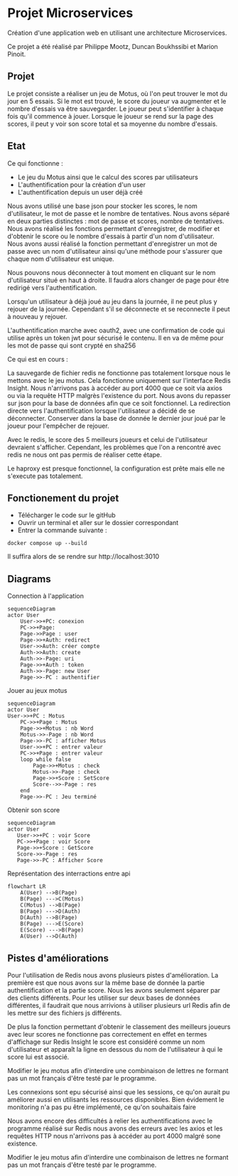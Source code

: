 # Projet Microservices
Création d'une application web en utilisant une architecture Microservices.

Ce projet a été réalisé par Philippe Mootz, Duncan Boukhssibi et Marion Pinoit.

## Projet

Le projet consiste a réaliser un jeu de Motus, où l'on peut trouver le mot du jour en 5 essais.
Si le mot est trouvé, le score du joueur va augmenter et le nombre d'essais va être sauvegarder.
Le joueur peut s'identifier à chaque fois qu'il commence à jouer.
Lorsque le joueur se rend sur la page des scores, il peut y voir son score total et sa moyenne du nombre d'essais.

## Etat

Ce qui fonctionne :

- Le jeu du Motus ainsi que le calcul des scores par utilisateurs
- L'authentification pour la création d'un user
- L'authentification depuis un user déjà créé


Nous avons utilisé une base json pour stocker les scores, le nom d'utilisateur, le mot de passe et le nombre de tentatives. Nous avons séparé en deux parties distinctes : mot de passe et scores, nombre de tentatives.
Nous avons réalisé les fonctions permettant d'enregistrer, de modifier et d'obtenir le score ou le nombre d'essais à partir d'un nom d'utilisateur. 
Nous avons aussi réalisé la fonction permettant d'enregistrer un mot de passe avec un nom d'utilisateur ainsi qu'une méthode pour s'assurer que chaque nom d'utilisateur est unique.

Nous pouvons nous déconnecter à tout moment en cliquant sur le nom d'utilisateur situé en haut à droite. Il faudra alors changer de page pour être redirigé vers l'authentification.

Lorsqu'un utilisateur à déjà joué au jeu dans la journée, il ne peut plus y rejouer de la journée. Cependant s'il se déconnecte et se reconnecte il peut à nouveau y rejouer.

L'authentification marche avec oauth2, avec une confirmation de code qui utilise après un token jwt pour sécurisé le contenu.
Il en va de même pour les mot de passe qui sont crypté en sha256

Ce qui est en cours :


La sauvegarde de fichier redis ne fonctionne pas totalement lorsque nous le mettons avec le jeu motus. Cela fonctionne uniquement sur l'interface Redis Insight.
Nous n'arrivons pas à accéder au port 4000 que ce soit via axios ou via la requête HTTP malgrès l'existence du port.
Nous avons du repasser sur json pour la base de données afin que ce soit fonctionnel.
La redirection directe vers l'authentification lorsque l'utilisateur a décidé de se déconnecter.
Conserver dans la base de donnée le dernier jour joué par le joueur pour l'empêcher de rejouer.

Avec le redis, le score des 5 meilleurs joueurs et celui de l'utilisateur devraient s'afficher. Cependant, les problèmes que l'on a rencontré avec redis ne nous ont pas permis de réaliser cette étape.

Le haproxy est presque fonctionnel, la configuration est prête mais elle ne s'execute pas totalement.

## Fonctionement du projet

- Télécharger le code sur le gitHub
- Ouvrir un terminal et aller sur le dossier correspondant
- Entrer la commande suivante :
```shell
docker compose up --build
```

Il suffira alors de se rendre sur http://localhost:3010

## Diagrams

Connection à l'application
```mermaid
sequenceDiagram
actor User
    User->>+PC: conexion
    PC->>+Page: 
    Page->>Page : user
    Page->>+Auth: redirect
    User->>Auth: créer compte
    Auth->>Auth: create 
    Auth->>-Page: uri
    Page->>+Auth : token
    Auth->>-Page: new User
    Page->>-PC : authentifier
```

Jouer au jeux motus
```mermaid
sequenceDiagram
actor User
User->>+PC : Motus
    PC->>+Page : Motus
    Page->>+Motus : nb Word
    Motus->>-Page : nb Word
    Page->>-PC : afficher Motus
    User->>+PC : entrer valeur
    PC->>+Page : entrer valeur
    loop while false
        Page->>+Motus : check
        Motus->>-Page : check
        Page->>+Score : SetScore
        Score-->>-Page : res
    end
    Page->>-PC : Jeu terminé
```

Obtenir son score
 ```mermaid
sequenceDiagram
actor User
    User->>+PC : voir Score
    PC->>+Page : voir Score 
    Page->>+Score : GetScore
    Score->>-Page : res
    Page->>-PC : Afficher Score
```

Représentation des interractions entre api
```mermaid
flowchart LR
    A(User) -->B(Page)
    B(Page) --->C(Motus)
    C(Motus) -->B(Page)
    B(Page) --->D(Auth)
    D(Auth) -->B(Page)
    B(Page) --->E(Score)
    E(Score) --->B(Page)
    A(User) -->D(Auth)
```

## Pistes d'améliorations

Pour l'utilisation de Redis nous avons plusieurs pistes d'amélioration. 
La première est que nous avons sur la même base de donnée la partie authentification et la partie score. Nous les avons seulement séparer par des clients différents. Pour les utiliser sur deux bases de données différentes, il faudrait que nous arrivions à utiliser plusieurs url Redis afin de les mettre sur des fichiers js différents.

De plus la fonction permettant d'obtenir le classement des meilleurs joueurs avec leur scores ne fonctionne pas correctement en effet en termes d'affichage sur Redis Insight le score est considéré comme un nom d'utilisateur et apparaît la ligne en dessous du nom de l'utilisateur à qui le score lui est associé.

Modifier le jeu motus afin d'interdire une combinaison de lettres ne formant pas un mot français d'être testé par le programme.

Les connexions sont epu sécurisé ainsi que les sessions, ce qu'on aurait pu améliorer aussi en utilisants les ressources disponibles.
Bien évidement le monitoring n'a pas pu être implémenté, ce qu'on souhaitais faire

Nous avons encore des difficultés à relier les authentifications avec le programme réalisé sur Redis nous avons des erreurs avec les axios et les requêtes HTTP nous n'arrivons pas à accéder au port 4000 malgré sone existence.

Modifier le jeu motus afin d'interdire une combinaison de lettres ne formant pas un mot français d'être testé par le programme.

